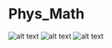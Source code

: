 # Phys_Math
![alt text](https://imgur.com/8VsIINN.png)
![alt text](https://imgur.com/dRcreq1.png)
![alt text](https://imgur.com/eyI519l.png)
